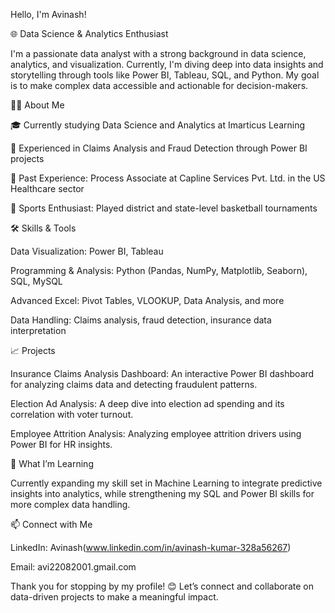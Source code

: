 Hello, I'm Avinash!

🌐 Data Science & Analytics Enthusiast

I'm a passionate data analyst with a strong background in data science, analytics, and visualization. Currently, I'm diving deep into data insights and storytelling through tools like Power BI, Tableau, SQL, and Python. My goal is to make complex data accessible and actionable for decision-makers.

👨‍💻 About Me

🎓 Currently studying Data Science and Analytics at Imarticus Learning

🧩 Experienced in Claims Analysis and Fraud Detection through Power BI projects

💼 Past Experience: Process Associate at Capline Services Pvt. Ltd. in the US Healthcare sector

🏀 Sports Enthusiast: Played district and state-level basketball tournaments

🛠️ Skills & Tools

Data Visualization: Power BI, Tableau

Programming & Analysis: Python (Pandas, NumPy, Matplotlib, Seaborn), SQL, MySQL

Advanced Excel: Pivot Tables, VLOOKUP, Data Analysis, and more

Data Handling: Claims analysis, fraud detection, insurance data interpretation

📈 Projects

Insurance Claims Analysis Dashboard: An interactive Power BI dashboard for analyzing claims data and detecting fraudulent patterns.

Election Ad Analysis: A deep dive into election ad spending and its correlation with voter turnout.

Employee Attrition Analysis: Analyzing employee attrition drivers using Power BI for HR insights.

🌱 What I’m Learning

Currently expanding my skill set in Machine Learning to integrate predictive insights into analytics, while strengthening my SQL and Power BI skills for more complex data handling.

📫 Connect with Me

LinkedIn: Avinash(www.linkedin.com/in/avinash-kumar-328a56267)

Email: avi22082001.gmail.com

Thank you for stopping by my profile! 😊 Let’s connect and collaborate on data-driven projects to make a meaningful impact.

